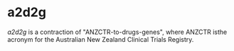 # a2d2g

_a2d2g_ is a contraction of "ANZCTR-to-drugs-genes", where ANZCTR isthe acronym for the Australian New Zealand Clinical Trials Registry.
